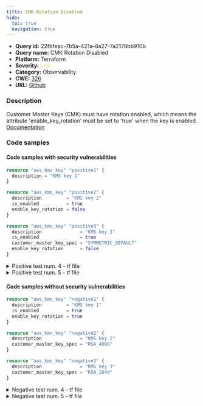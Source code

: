 ```yaml
---
title: CMK Rotation Disabled
hide:
  toc: true
  navigation: true
---
```


<style>
  .highlight .hll {
    background-color: #ff171742;
  }
  .md-content {
    max-width: 1100px;
    margin: 0 auto;
  }
</style>

-   **Query id:** 22fbfeac-7b5a-421a-8a27-7a2178bb910b
-   **Query name:** CMK Rotation Disabled
-   **Platform:** Terraform
-   **Severity:** <span style="color:#edd57e">Low</span>
-   **Category:** Observability
-   **CWE:** <a href="https://cwe.mitre.org/data/definitions/326.html" onclick="newWindowOpenerSafe(event, 'https://cwe.mitre.org/data/definitions/326.html')">326</a>
-   **URL:** [Github](https://github.com/Checkmarx/kics/tree/master/assets/queries/terraform/aws/cmk_rotation_disabled)

### Description
Customer Master Keys (CMK) must have rotation enabled, which means the attribute 'enable_key_rotation' must be set to 'true' when the key is enabled.<br>
[Documentation](https://registry.terraform.io/providers/hashicorp/aws/latest/docs/resources/kms_key#enable_key_rotation)

### Code samples
#### Code samples with security vulnerabilities
```tf title="Positive test num. 1 - tf file" hl_lines="1"
resource "aws_kms_key" "positive1" {
  description = "KMS key 1"
}

```
```tf title="Positive test num. 2 - tf file" hl_lines="1"
resource "aws_kms_key" "positive2" {
  description         = "KMS key 2"
  is_enabled          = true
  enable_key_rotation = false
}

```
```tf title="Positive test num. 3 - tf file" hl_lines="1"
resource "aws_kms_key" "positive3" {
  description              = "KMS key 3"
  is_enabled               = true
  customer_master_key_spec = "SYMMETRIC_DEFAULT"
  enable_key_rotation      = false
}

```
<details><summary>Positive test num. 4 - tf file</summary>

```tf hl_lines="1"
resource "aws_kms_key" "positive4" {
  description              = "KMS key 4"
  customer_master_key_spec = "SYMMETRIC_DEFAULT"
  enable_key_rotation      = false
}

```
</details>
<details><summary>Positive test num. 5 - tf file</summary>

```tf hl_lines="1"
resource "aws_kms_key" "positive5" {
  description              = "KMS key 5"
  customer_master_key_spec = "RSA_2048"
  enable_key_rotation      = true
}

```
</details>


#### Code samples without security vulnerabilities
```tf title="Negative test num. 1 - tf file"
resource "aws_kms_key" "negative1" {
  description         = "KMS key 1"
  is_enabled          = true
  enable_key_rotation = true
}

```
```tf title="Negative test num. 2 - tf file"
resource "aws_kms_key" "negative2" {
  description              = "KMS key 2"
  customer_master_key_spec = "RSA_4096"
}

```
```tf title="Negative test num. 3 - tf file"
resource "aws_kms_key" "negative3" {
  description              = "KMS key 3"
  customer_master_key_spec = "RSA_2048"
}

```
<details><summary>Negative test num. 4 - tf file</summary>

```tf
resource "aws_kms_key" "negative4" {
  description              = "KMS key 4"
  customer_master_key_spec = "RSA_3072"
}

```
</details>
<details><summary>Negative test num. 5 - tf file</summary>

```tf
resource "aws_kms_key" "negative5" {
  description              = "KMS key 5"
  customer_master_key_spec = "SYMMETRIC_DEFAULT"
  enable_key_rotation      = true
}

```
</details>
